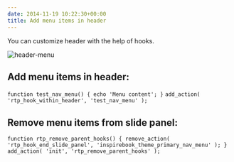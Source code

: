 ```yaml
---
date: 2014-11-19 10:22:30+00:00
title: Add menu items in header
---
```


You can customize header with the help of hooks.

![header-menu](http://docs.rtcamp.com/wp-content/uploads/2014/11/header-menu.png)


## Add menu items in header:


`function test_nav_menu() {
echo 'Menu content';
}`
`add_action( 'rtp_hook_within_header', 'test_nav_menu' );`


## Remove menu items from slide panel:


`function rtp_remove_parent_hooks() {
remove_action( 'rtp_hook_end_slide_panel', 'inspirebook_theme_primary_nav_menu' );
}`
`add_action( 'init', 'rtp_remove_parent_hooks' );`
